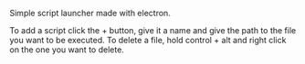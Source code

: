 Simple script launcher made with electron.

To add a script click the + button, give it a name and give the path to the file you want to be executed.
To delete a file, hold control + alt and right click on the one you want to delete.